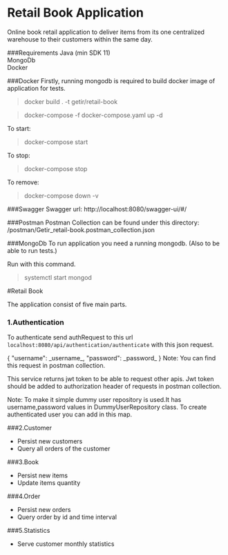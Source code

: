 # Retail Book Application 

Online book retail application to deliver items from its one centralized warehouse to their
customers within the same day.

###Requirements
Java (min SDK 11)   
MongoDb   
Docker


###Docker
Firstly, running mongodb is required to build docker image of application for tests.

> docker build . -t getir/retail-book

> docker-compose -f docker-compose.yaml up -d

To start:
> docker-compose start 

To stop:    
> docker-compose stop 

To remove:
> docker-compose down -v  


###Swagger
Swagger url: http://localhost:8080/swagger-ui/#/


###Postman
 Postman Collection can be found under this directory:
    /postman/Getir_retail-book.postman_collection.json
    
###MongoDb
To run application you need a running mongodb. (Also to be able to run tests.)
<p>Run with this command.

> systemctl start mongod


#Retail Book

The application consist of five main parts.

### 1.Authentication
To authenticate send authRequest to this url `localhost:8080/api/authentication/authenticate` with this json request.
<p>
{ "username": _username_, "password": _password_ } 
Note: You can find this request in postman collection.

This service returns jwt token to be able to request other apis. Jwt token should be added to authorization header of requests in postman collection.

Note: To make it simple dummy user repository is used.It has username,password values in DummyUserRepository class.
To create authenticated user you can add in this map.

###2.Customer
* Persist new customers
* Query all orders of the customer


###3.Book
* Persist new items
* Update items quantity

###4.Order
* Persist new orders
* Query order by id and time interval

###5.Statistics 
* Serve customer monthly statistics



